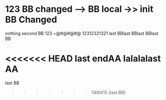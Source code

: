# 123 BB changed --> BB local ->> init BB Changed

nothing second BB
123
~@#@#@#@
12312321321
last BBlast BBlast BBlast BB

<<<<<<< HEAD
last endAA
lalalalast AA
=======
last BB
>>>>>>> 749f415 (last BB)
